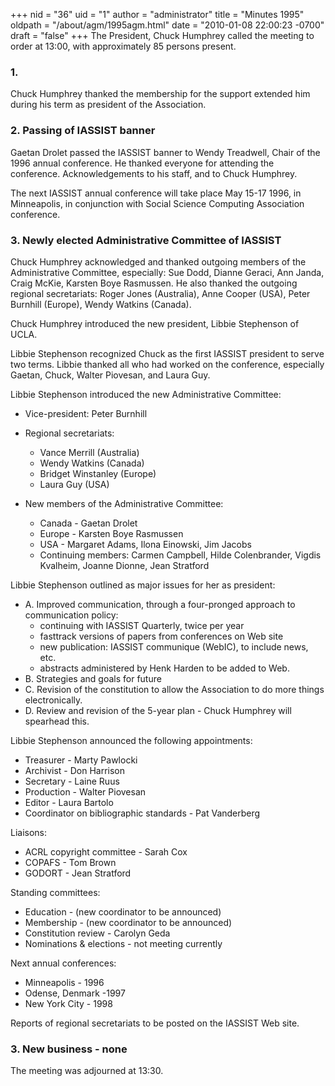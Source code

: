 +++
nid = "36"
uid = "1"
author = "administrator"
title = "Minutes 1995"
oldpath = "/about/agm/1995agm.html"
date = "2010-01-08 22:00:23 -0700"
draft = "false"
+++
The President, Chuck Humphrey called the meeting to order at 13:00, with
approximately 85 persons present.

### 1.

Chuck Humphrey thanked the membership for the support extended him
during his term as president of the Association.

### 2. Passing of IASSIST banner

Gaetan Drolet passed the IASSIST banner to Wendy Treadwell, Chair of the
1996 annual conference. He thanked everyone for attending the
conference. Acknowledgements to his staff, and to Chuck Humphrey.

The next IASSIST annual conference will take place May 15-17 1996, in
Minneapolis, in conjunction with Social Science Computing Association
conference.

### 3. Newly elected Administrative Committee of IASSIST

Chuck Humphrey acknowledged and thanked outgoing members of the
Administrative Committee, especially: Sue Dodd, Dianne Geraci, Ann
Janda, Craig McKie, Karsten Boye Rasmussen. He also thanked the outgoing
regional secretariats: Roger Jones (Australia), Anne Cooper (USA), Peter
Burnhill (Europe), Wendy Watkins (Canada).

Chuck Humphrey introduced the new president, Libbie Stephenson of UCLA.

Libbie Stephenson recognized Chuck as the first IASSIST president to
serve two terms. Libbie thanked all who had worked on the conference,
especially Gaetan, Chuck, Walter Piovesan, and Laura Guy.

Libbie Stephenson introduced the new Administrative Committee:

-   Vice-president: Peter Burnhill
-   Regional secretariats:
    -   Vance Merrill (Australia)
    -   Wendy Watkins (Canada)
    -   Bridget Winstanley (Europe)
    -   Laura Guy (USA)

    
-   New members of the Administrative Committee:
    -   Canada - Gaetan Drolet
    -   Europe - Karsten Boye Rasmussen
    -   USA - Margaret Adams, Ilona Einowski, Jim Jacobs
    -   Continuing members: Carmen Campbell, Hilde Colenbrander, Vigdis
        Kvalheim, Joanne Dionne, Jean Stratford

Libbie Stephenson outlined as major issues for her as president:

-   A. Improved communication, through a four-pronged approach to
    communication policy:
    -   continuing with IASSIST Quarterly, twice per year
    -   fasttrack versions of papers from conferences on Web site
    -   new publication: IASSIST communique (WebIC), to include news,
        etc.
    -   abstracts administered by Henk Harden to be added to Web.
-   B. Strategies and goals for future
-   C. Revision of the constitution to allow the Association to do more
    things electronically.
-   D. Review and revision of the 5-year plan - Chuck Humphrey will
    spearhead this.

Libbie Stephenson announced the following appointments:

-   Treasurer - Marty Pawlocki
-   Archivist - Don Harrison
-   Secretary - Laine Ruus
-   Production - Walter Piovesan
-   Editor - Laura Bartolo
-   Coordinator on bibliographic standards - Pat Vanderberg

Liaisons:

-   ACRL copyright committee - Sarah Cox
-   COPAFS - Tom Brown
-   GODORT - Jean Stratford

Standing committees:

-   Education - (new coordinator to be announced)
-   Membership - (new coordinator to be announced)
-   Constitution review - Carolyn Geda
-   Nominations & elections - not meeting currently

Next annual conferences:

-   Minneapolis - 1996
-   Odense, Denmark -1997
-   New York City - 1998

Reports of regional secretariats to be posted on the IASSIST Web site.

### 3. New business - none

The meeting was adjourned at 13:30.
